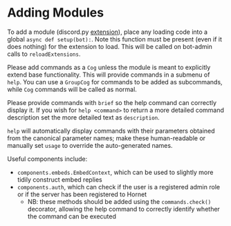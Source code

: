 # Adding Modules

To add a module (discord.py [extension](https://discordpy.readthedocs.io/en/stable/ext/commands/extensions.html#ext-commands-extensions)), place any loading code into a global `async def setup(bot):`. Note this function must be present (even if it does nothing) for the extension to load. This will be called on bot-admin calls to `reloadExtensions`.

Please add commands as a `Cog` unless the module is meant to explicitly extend base functionality. This will provide commands in a submenu of `help`. You can use a `GroupCog` for commands to be added as subcommands, while `Cog` commands will be called as normal.

Please provide commands with `brief` so the help command can correctly display it. If you wish for `help <command>` to return a more detailed command description set the more detailed text as `description`.

`help` will automatically display commands with their parameters obtained from the canonical parameter names; make these human-readable or manually set `usage` to override the auto-generated names.

Useful components include:
- `components.embeds.EmbedContext`, which can be used to slightly more tidily construct embed replies
- `components.auth`, which can check if the user is a registered admin role or if the server has been registered to Hornet
    - NB: these methods should be added using the `commands.check()` decorator, allowing the help command to correctly identify whether the command can be executed
